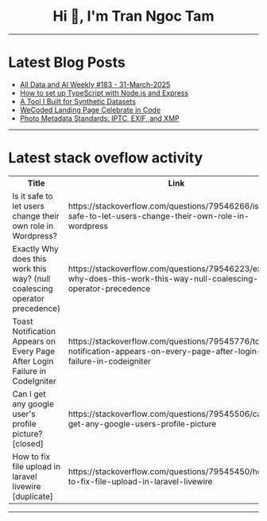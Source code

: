 <h1 align="center">Hi 👋, I'm Tran Ngoc Tam</h1>

---

# Latest Blog Posts 
<!-- BLOG-POST-LIST:START -->
- [All Data and AI Weekly #183 - 31-March-2025](https://dev.to/timothy_spann_a41a639e47c/all-data-and-ai-weekly-183-31-march-2025-4534)
- [How to set up TypeScript with Node.js and Express](https://dev.to/logrocket/how-to-set-up-typescript-with-nodejs-and-express-3ab4)
- [A Tool I Built for Synthetic Datasets](https://dev.to/voxdroid/a-tool-i-built-for-synthetic-datasets-301j)
- [WeCoded Landing Page Celebrate in Code](https://dev.to/yashvikothari/wecoded-landing-page-celebrate-in-code-1f9o)
- [Photo Metadata Standards: IPTC, EXIF, and XMP](https://dev.to/maryalice/photo-metadata-standards-iptc-exif-and-xmp-4n5d)
<!-- BLOG-POST-LIST:END -->

---

# Latest stack oveflow activity
<table>
  <tr><th>Title</th><th>Link</th></tr>
  <!-- STACKOVERFLOW:START --><tr><td>Is it safe to let users change their own role in Wordpress?</td><td>https://stackoverflow.com/questions/79546266/is-it-safe-to-let-users-change-their-own-role-in-wordpress</td></tr><tr><td>Exactly Why does this work this way? &lpar;null coalescing operator precedence&rpar;</td><td>https://stackoverflow.com/questions/79546223/exactly-why-does-this-work-this-way-null-coalescing-operator-precedence</td></tr><tr><td>Toast Notification Appears on Every Page After Login Failure in CodeIgniter</td><td>https://stackoverflow.com/questions/79545776/toast-notification-appears-on-every-page-after-login-failure-in-codeigniter</td></tr><tr><td>Can I get any google user&#39;s profile picture? [closed]</td><td>https://stackoverflow.com/questions/79545506/can-i-get-any-google-users-profile-picture</td></tr><tr><td>How to fix file upload in laravel livewire [duplicate]</td><td>https://stackoverflow.com/questions/79545450/how-to-fix-file-upload-in-laravel-livewire</td></tr><!-- STACKOVERFLOW:END -->
</table>

---


